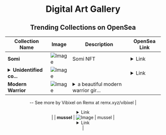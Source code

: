 <div align="center">

# Digital Art Gallery

## Trending Collections on OpenSea

| Collection Name                       | Image                                                                                     | Description                       | OpenSea Link                                                                                          |
|---------------------------------------|-------------------------------------------------------------------------------------------|-----------------------------------|--------------------------------------------------------------------------------------------------------|
| **Somi** | ![Image](https://i.seadn.io/s/raw/files/31463004a5f5dcb88d5faafbb27ac830.jpg?w=500&auto=format?w=200&auto=format) | Somi NFT | <details><summary>Link</summary>[Somi](https://opensea.io/collection/somi-3)</details> |
| **<details><summary>Unidentified co...</summary>Unidentified contract b48d421b-1654-4598-9970-b0fc049ab07c</details>** | ![Image](https://i.seadn.io/s/raw/files/a837708742ad8afcb35eb60ba787976d.jpg?w=500&auto=format?w=200&auto=format) |  | <details><summary>Link</summary>[Unidentified contract b48d421b-1654-4598-9970-b0fc049ab07c](https://opensea.io/collection/unidentified-contract-b48d421b-1654-4598-9970-b0fc)</details> |
| **Modern Warrior** | ![Image](https://i.seadn.io/s/raw/files/0146933decce1627627c8aa37bd0a8f7.png?w=500&auto=format?w=200&auto=format) | <details><summary>a beautiful modern warrior gir...</summary>a beautiful modern warrior girl
--
See more by Vibixel on Remx at remx.xyz/vibixel</details> | <details><summary>Link</summary>[Modern Warrior](https://opensea.io/collection/modern-warrior)</details> |
| **mussel** | ![Image](https://i.seadn.io/s/raw/files/dc964c6c3584b999fe20cacd2f50bbf8.png?w=500&auto=format?w=200&auto=format) | mussel | <details><summary>Link</summary>[mussel](https://opensea.io/collection/mussel-4)</details> |

</div>